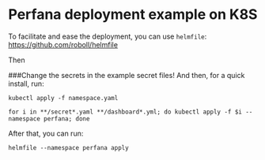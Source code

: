# Perfana deployment example on K8S

To facilitate and ease the deployment, you can use
 `helmfile`: https://github.com/roboll/helmfile

Then 

###Change the secrets in the example secret files!
And then, for a quick install, run:

```
kubectl apply -f namespace.yaml 
```

```
for i in **/secret*.yaml **/dashboard*.yml; do kubectl apply -f $i --namespace perfana; done
```

After that, you can run:

```
helmfile --namespace perfana apply
```